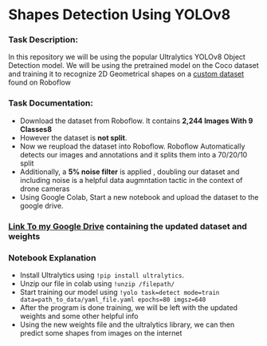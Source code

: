 # Shapes Detection Using YOLOv8

### Task Description:
In this repository we will be using the popular Ultralytics YOLOv8 Object Detection model. We will be using the pretrained model on the Coco dataset and training it to recognize 2D Geometrical shapes on a [custom dataset](https://universe.roboflow.com/new-workspace-qsre9/geometry_shapes/dataset/1) found on Roboflow 



### Task Documentation:
-   Download the dataset from Roboflow. It contains **2,244 Images With 9 Classes8**
-   However the dataset is **not split**.
-   Now we reupload the dataset into Roboflow. Roboflow Automatically detects our images and annotations and it splits them into a 70/20/10 split
-   Additionally, a **5% noise filter** is applied , doubling our dataset and including noise is a helpful data augmntation tactic in the context of drone cameras
-   Using Google Colab, Start a new notebook and upload the dataset to the google drive.


### [Link To my Google Drive](https://drive.google.com/drive/folders/1Prp1y9v7p-kV8tcZbUFFVlCJ6Hs4p18O?usp=drive_link) containing the updated dataset and weights 

### Notebook Explanation

-   Install Ultralytics using `!pip install ultralytics`.
-   Unzip our file in colab using `!unzip /filepath/`
-   Start training our model using `!yolo task=detect mode=train data=path_to_data/yaml_file.yaml epochs=80 imgsz=640`
-   After the program is done training, we will be left with the updated weights and some other helpful info
-   Using the new weights file and the ultralytics library, we can then predict some shapes from images on the internet
